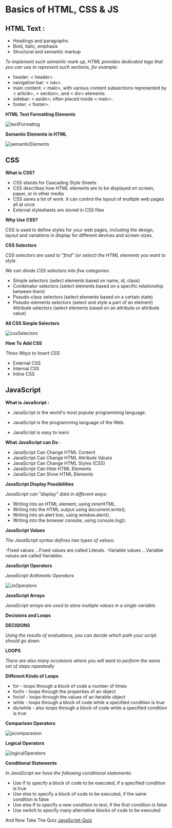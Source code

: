# Basics of HTML, CSS & JS 

## HTML Text :

- Headings and paragraphs
- Bold, italic, emphasis
- Structural and semantic markup

*To implement such semantic mark up, HTML provides dedicated tags that you can use to represent such sections, for example:*

- header: < header>.
- navigation bar: < nav>.
- main content: < main>, with various content subsections  represented by < article>, < section>, and < div> elements.
- sidebar: < aside>; often placed inside < main>.
- footer: < footer>.


**HTML Text Formatting Elements**


![textFormating](/images/textformating.png)


**Semantic Elements in HTML**

![semanticElements](/images/semantic.png)


## CSS 

**What is CSS?**


- CSS stands for Cascading Style Sheets
- CSS describes how HTML elements are to be displayed on screen, paper, or in other media
- CSS saves a lot of work. It can control the layout of multiple web pages all at once
- External stylesheets are stored in CSS files

**Why Use CSS?**

CSS is used to define styles for your web pages, including the design, layout and variations in display for different devices and screen sizes.

**CSS Selectors**


*CSS selectors are used to "find" (or select) the HTML elements you want to style.*

*We can divide CSS selectors into five categories:*

- Simple selectors (select elements based on name, id, class)
- Combinator selectors (select elements based on a specific relationship between them)
- Pseudo-class selectors (select elements based on a certain state)
- Pseudo-elements selectors (select and style a part of an element)
Attribute selectors (select elements based on an attribute or attribute value)


**All CSS Simple Selectors**

![cssSelectors](/images/css-selectors.png)


**How To Add CSS**

*Three Ways to Insert CSS*

- External CSS
- Internal CSS
- Inline CSS

## JavaScript

**What is JavaScript :**

- JavaScript is the world's most popular programming language.

- JavaScript is the programming language of the Web.

- JavaScript is easy to learn


**What JavaScript can Do** :

- JavaScript Can Change HTML Content
- JavaScript Can Change HTML Attribute Values
- JavaScript Can Change HTML Styles (CSS)
- JavaScript Can Hide HTML Elements
- JavaScript Can Show HTML Elements

**JavaScript Display Possibilities**

*JavaScript can "display" data in different ways:*

- Writing into an HTML element, using innerHTML.
- Writing into the HTML output using document.write().
- Writing into an alert box, using window.alert().
- Writing into the browser console, using console.log().

**JavaScript Values**

*The JavaScript syntax defines two types of values:*

-Fixed values ...Fixed values are called Literals.
-Variable values ...Variable values are called Variables.


**JavaScript Operators**

*JavaScript Arithmetic Operators*


![JsOperators](/images/operators.png)



**JavaScript Arrays**

*JavaScript arrays are used to store multiple values in a single variable.*

**Decisions and Loops**

**DECISIONS**

*Using the results of evaluations, you can decide which path your script should go down.*


**LOOPS**

*There are also many occasions where you will want to perform the same set of steps repeatedly*



**Different Kinds of Loops**

- for - loops through a block of code a number of times
- for/in - loops through the properties of an object
- for/of - loops through the values of an iterable object
- while - loops through a block of code while a specified condition is true
- do/while - also loops through a block of code while a specified condition is true

**Comparison Operators**


![jscomparasion](/images/jscom.png)



**Logical Operators**


![logicalOperators](/images/logical.png)



**Conditional Statements**

*In JavaScript we have the following conditional statements:*

- Use if to specify a block of code to be executed, if a specified condition is true
- Use else to specify a block of code to be executed, if the same condition is false
- Use else if to specify a new condition to test, if the first condition is false
- Use switch to specify many alternative blocks of code to be executed


And Now Take The Quiz 
[JavaScript-Quiz](https://docs.google.com/forms/d/1cB2t0ZccTpnFP7rwsMkyzswwslgKZ5LVkkjenXw7zoU/edit)






